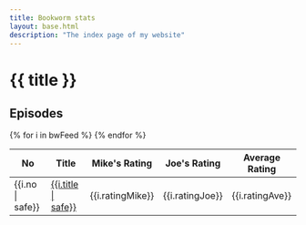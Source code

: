 ```yaml
---
title: Bookworm stats
layout: base.html
description: "The index page of my website"
---
```

# {{ title }}

## Episodes

<table>
<thead>
<tr>
<th>No</th>
<th>Title</th>
<th>Mike's Rating</th>
<th>Joe's Rating</th>
<th>Average Rating</th>
</tr>
</thead>

<tbody>
{% for i in bwFeed %}
<tr>
<td>{{i.no | safe}}</td>
<td><a href="{{i.link}}">{{i.title | safe}}</a></td>
<td>{{i.ratingMike}}</td>
<td>{{i.ratingJoe}}</td>
<td>{{i.ratingAve}}</td>
</tr>
{% endfor %}
</tbody>
</table>